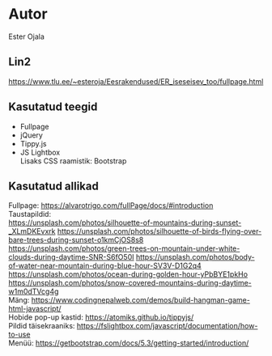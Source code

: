 # Autor
Ester Ojala
## Lin2
https://www.tlu.ee/~esteroja/Eesrakendused/ER_iseseisev_too/fullpage.html
## Kasutatud teegid
- Fullpage <br>
- jQuery <br>
- Tippy.js <br>
- JS Lightbox <br>
Lisaks CSS raamistik: Bootstrap
## Kasutatud allikad
Fullpage: https://alvarotrigo.com/fullPage/docs/#introduction 
<br>
Taustapildid: </br>
https://unsplash.com/photos/silhouette-of-mountains-during-sunset-_XLmDKEvxrk
https://unsplash.com/photos/silhouette-of-birds-flying-over-bare-trees-during-sunset-o1kmCjOS8s8
https://unsplash.com/photos/green-trees-on-mountain-under-white-clouds-during-daytime-SNR-S6fO50I
https://unsplash.com/photos/body-of-water-near-mountain-during-blue-hour-SV3V-D1G2q4
https://unsplash.com/photos/ocean-during-golden-hour-yPbBYE1pkHo
https://unsplash.com/photos/snow-covered-mountains-during-daytime-w1m0dTVcg4g
<br>
Mäng: https://www.codingnepalweb.com/demos/build-hangman-game-html-javascript/
<br>
Hobide pop-up kastid: https://atomiks.github.io/tippyjs/
<br>
Pildid täisekraaniks: https://fslightbox.com/javascript/documentation/how-to-use
<br>
Menüü: https://getbootstrap.com/docs/5.3/getting-started/introduction/ 





